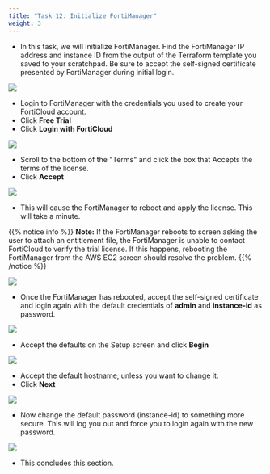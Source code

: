 ```yaml
---
title: "Task 12: Initialize FortiManager"
weight: 3
---
```


* In this task, we will initialize FortiManager. Find the FortiManager IP address and instance ID from the output of the Terraform template you saved to your scratchpad. Be sure to accept the self-signed certificate presented by FortiManager during initial login.

![](image-t12-1.png)

* Login to FortiManager with the credentials you used to create your FortiCloud account. 
* Click **Free Trial** 
* Click **Login with FortiCloud**

![](image-t12-2.png)

* Scroll to the bottom of the "Terms" and click the box that Accepts the terms of the license.
* Click **Accept**

![](image-t12-3.png)

* This will cause the FortiManager to reboot and apply the license. This will take a minute.

{{% notice info %}}
**Note:** If the FortiManager reboots to screen asking the user to attach an entitlement file, the FortiManager is unable to contact FortiCloud to verify the trial license. If this happens, rebooting the FortiManager from the AWS EC2 screen should resolve the problem.
{{% /notice %}}

![](image-t12-4.png)

* Once the FortiManager has rebooted, accept the self-signed certificate and login again with the default credentials of **admin** and **instance-id** as password.

![](image-t12-5.png)

* Accept the defaults on the Setup screen and click **Begin**

![](image-t12-6.png)

* Accept the default hostname, unless you want to change it.
* Click **Next**

![](image-t12-7.png)

* Now change the default password (instance-id) to something more secure. This will log you out and force you to login again with the new password.

![](image-t12-9.png)

* This concludes this section.
